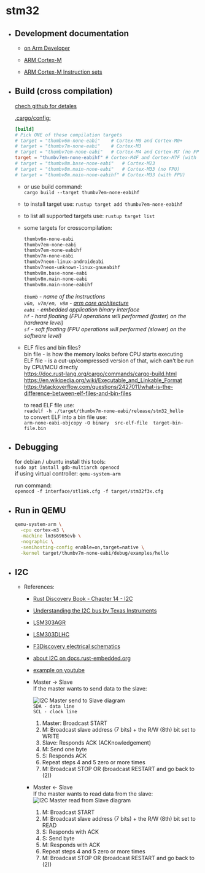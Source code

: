 # stm32

* ## Development documentation  

  * [on Arm Developer](https://developer.arm.com/documentation/#&cf[navigationhierarchiesproducts]=%20IP%20Products,Processors,Cortex-M)

  * [ARM Cortex-M]
  * [ARM Cortex-M Instruction sets]

* ## Build (cross compilation)

    [chech github for detales](https://github.com/rust-embedded/cortex-m-quickstart)  

    [.cargo/config:](https://github.com/rust-embedded/cortex-m-quickstart#:~:text=Set%20a%20default%20compilation%20target.%20There%20are%20four%20options%20as%20mentioned%20at%20the%20bottom%20of%20.cargo/config.%20For%20the%20STM32F303VCT6%2C%20which%20has%20a%20Cortex%2DM4F%20core%2C%20we%27ll%20pick%20the%20thumbv7em%2Dnone%2Deabihf%20target.)

    ```toml
    [build]
    # Pick ONE of these compilation targets
    # target = "thumbv6m-none-eabi"    # Cortex-M0 and Cortex-M0+
    # target = "thumbv7m-none-eabi"    # Cortex-M3
    # target = "thumbv7em-none-eabi"   # Cortex-M4 and Cortex-M7 (no FPU)
    target = "thumbv7em-none-eabihf" # Cortex-M4F and Cortex-M7F (with FPU)
    # target = "thumbv8m.base-none-eabi"   # Cortex-M23
    # target = "thumbv8m.main-none-eabi"   # Cortex-M33 (no FPU)
    # target = "thumbv8m.main-none-eabihf" # Cortex-M33 (with FPU)
    ```

  * or use build command:  
        `cargo build --target thumbv7em-none-eabihf`

  * to install target use: `rustup target add thumbv7em-none-eabihf`  
  * to list all supported targets use: `rustup target list`  
  * some targets for crosscompilation:  

    ```bash
    thumbv6m-none-eabi  
    thumbv7em-none-eabi  
    thumbv7em-none-eabihf  
    thumbv7m-none-eabi  
    thumbv7neon-linux-androideabi  
    thumbv7neon-unknown-linux-gnueabihf  
    thumbv8m.base-none-eabi  
    thumbv8m.main-none-eabi  
    thumbv8m.main-none-eabihf  
    ```

    *`thumb` - name of the instructions*  
    *`v6m, v7m/em, v8m` - [arm core architecture](https://en.wikipedia.org/wiki/ARM_architecture_family)*  
    *`eabi` - embedded application binary interface*  
    *`hf` - hard floating (FPU operations will performed (faster) on the hardware level)*  
    *`sf` - soft floating (FPU operations will performed (slower) on the software level)*  

  * ELF files and bin files?  
    bin file - is how the memory looks before CPU starts executing  
    ELF file - is a cut-up/compressed version of that, wich can't be run by CPU/MCU directly  
    <https://doc.rust-lang.org/cargo/commands/cargo-build.html>
    <https://en.wikipedia.org/wiki/Executable_and_Linkable_Format>
    <https://stackoverflow.com/questions/2427011/what-is-the-difference-between-elf-files-and-bin-files>  

      to read ELF file use:  
      `readelf -h ./target/thumbv7m-none-eabi/release/stm32_hello`  
      to convert ELF into a bin file use:  
      `arm-none-eabi-objcopy -O binary  src-elf-file  target-bin-file.bin`

* ## Debugging  

    for debian / ubuntu install this tools:  
    `sudo apt install gdb-multiarch openocd`  
    if using virtual controller: `qemu-system-arm`

    run command:  
    `openocd -f interface/stlink.cfg -f target/stm32f3x.cfg`  

* ## Run in QEMU

  ```bash
  qemu-system-arm \
    -cpu cortex-m3 \
    -machine lm3s6965evb \
    -nographic \
    -semihosting-config enable=on,target=native \
    -kernel target/thumbv7m-none-eabi/debug/examples/hello
  ```

* ## I2C

  * References:  
  
    * [Rust Discovery Book - Chapter 14 - I2C](https://docs.rust-embedded.org/discov...)
    * [Understanding the I2C bus by Texas Instruments](https://www.ti.com/lit/an/slva704/slv...)
    * [LSM303AGR](https://www.st.com/resource/en/datash...)
    * [LSM303DLHC](https://www.st.com/resource/en/datash...)
    * [F3Discovery electrical schematics](https://docs.rs-online.com/5192/09007...)

    * [about I2C on docs.rust-embedded.org](https://docs.rust-embedded.org/discovery/f3discovery/14-i2c/index.html)  

    * [example on youtube](https://www.youtube.com/watch?v=j3wlSGP5Sw8&list=PLL2SCPK5xSRWBPj-nKOVYIhxRw7C4kYeI&index=6)  

    * Master -> Slave  
      If the master wants to send data to the slave:

      ![I2C Master send to Slave diagram](https://upload.wikimedia.org/wikipedia/commons/3/3e/I2C.svg)  
        `SDA - data line`  
        `SCL - clock line`  

        1. Master: Broadcast START
        2. M: Broadcast slave address (7 bits) + the R/W (8th) bit set to WRITE
        3. Slave: Responds ACK (ACKnowledgement)
        4. M: Send one byte
        5. S: Responds ACK
        6. Repeat steps 4 and 5 zero or more times
        7. M: Broadcast STOP OR (broadcast RESTART and go back to (2))

    * Master <- Slave  
      If the master wants to read data from the slave:  
      ![I2C Master read from Slave diagram](https://upload.wikimedia.org/wikipedia/commons/3/3e/I2C.svg)  
        1. M: Broadcast START
        2. M: Broadcast slave address (7 bits) + the R/W (8th) bit set to READ
        3. S: Responds with ACK
        4. S: Send byte
        5. M: Responds with ACK
        6. Repeat steps 4 and 5 zero or more times
        7. M: Broadcast STOP OR (broadcast RESTART and go back to (2))

[ARM Cortex-M]: https://en.wikipedia.org/wiki/ARM_Cortex-M
[ARM Cortex-M Instruction sets]: https://en.wikipedia.org/wiki/ARM_Cortex-M#Instruction_sets
